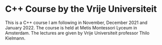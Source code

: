 # C++ Course by the Vrije Universiteit

This is a C++ course I am following in November, December 2021 and January 2022.
The course is held at Metis Montessori Lyceum in Amsterdam. The lectures are given by Vrije Universiteit professor Thilo Kielmann.
